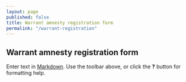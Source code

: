 ```yaml
---
layout: page
published: false
title: Warrant amnesty registration form
permalink: "/warrant-registration"
---
```


## Warrant amnesty registration form

Enter text in [Markdown](http://daringfireball.net/projects/markdown/). Use the toolbar above, or click the **?** button for formatting help.

